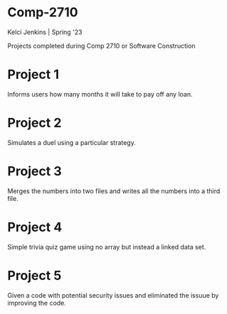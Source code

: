 # Comp-2710
Kelci Jenkins | Spring '23 

Projects completed during Comp 2710 or Software Construction

# Project 1
Informs users how many months it will take to pay off any loan.

# Project 2
Simulates a duel using a particular strategy.

# Project 3
Merges the numbers into two files and writes all the numbers into a third file.

# Project 4
Simple trivia quiz game using no array but instead a linked data set.

# Project 5
Given a code with potential security issues and eliminated the issuue by improving the code.
